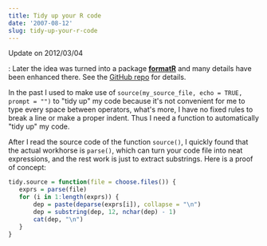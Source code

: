```yaml
---
title: Tidy up your R code
date: '2007-08-12'
slug: tidy-up-your-r-code
---
```


Update on 2012/03/04

:   Later the idea was turned into a package
    [**formatR**](http://cran.r-project.org/package=formatR) and many details
    have been enhanced there. See the [GitHub
    repo](https://github.com/yihui/formatR) for details.

In the past I used to make use of
`source(my_source_file, echo = TRUE, prompt = "")` to "tidy up" my code because
it's not convenient for me to type every space between operators, what's more, I
have no fixed rules to break a line or make a proper indent. Thus I need a
function to automatically "tidy up" my code.

After I read the source code of the function `source()`, I quickly found that
the actual workhorse is `parse()`, which can turn your code file into neat
expressions, and the rest work is just to extract substrings. Here is a proof of
concept:

``` r
tidy.source = function(file = choose.files()) {
   exprs = parse(file)
   for (i in 1:length(exprs)) {
       dep = paste(deparse(exprs[i]), collapse = "\n")
       dep = substring(dep, 12, nchar(dep) - 1)
       cat(dep, "\n")
   }
}
```
